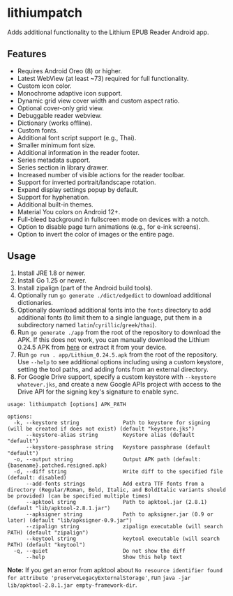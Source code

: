 # lithiumpatch

Adds additional functionality to the Lithium EPUB Reader Android app.

## Features

- Requires Android Oreo (8) or higher.
- Latest WebView (at least ~73) required for full functionality.
- Custom icon color.
- Monochrome adaptive icon support.
- Dynamic grid view cover width and custom aspect ratio.
- Optional cover-only grid view.
- Debuggable reader webview.
- Dictionary (works offline).
- Custom fonts.
- Additional font script support (e.g., Thai).
- Smaller minimum font size.
- Additional information in the reader footer.
- Series metadata support.
- Series section in library drawer.
- Increased number of visible actions for the reader toolbar.
- Support for inverted portrait/landscape rotation.
- Expand display settings popup by default.
- Support for hyphenation.
- Additional built-in themes.
- Material You colors on Android 12+.
- Full-bleed background in fullscreen mode on devices with a notch.
- Option to disable page turn animations (e.g., for e-ink screens).
- Option to invert the color of images or the entire page.

## Usage

1. Install JRE 1.8 or newer.
2. Install Go 1.25 or newer.
3. Install zipalign (part of the Android build tools).
4. Optionally run `go generate ./dict/edgedict` to download additional dictionaries.
5. Optionally download additional fonts into the `fonts` directory to add additional fonts (to limit them to a single language, put them in a subdirectory named `latin`/`cyrillic`/`greek`/`thai`).
6. Run `go generate ./app` from the root of the repository to download the APK. If this does not work, you can manually download the Lithium 0.24.5 APK from [here](https://www.apkmirror.com/apk/faultexception/lithium-epub-reader/lithium-epub-reader-0-24-5-release/lithium-epub-reader-0-24-5-android-apk-download/) or extract it from your device.
7. Run `go run . app/Lithium_0.24.5.apk` from the root of the repository. Use `--help` to see additional options including using a custom keystore, setting the tool paths, and adding fonts from an external directory.
8. For Google Drive support, specify a custom keystore with `--keystore whatever.jks`, and create a new Google APIs project with access to the Drive API for the signing key's signature to enable sync.

```
usage: lithiumpatch [options] APK_PATH

options:
  -k, --keystore string              Path to keystore for signing (will be created if does not exist) (default "keystore.jks")
      --keystore-alias string        Keystore alias (default "default")
      --keystore-passphrase string   Keystore passphrase (default "default")
  -o, --output string                Output APK path (default: {basename}.patched.resigned.apk)
  -d, --diff string                  Write diff to the specified file (default: disabled)
      --add-fonts strings            Add extra TTF fonts from a directory (Regular/Roman, Bold, Italic, and BoldItalic variants should be provided) (can be specified multiple times)
      --apktool string               Path to apktool.jar (2.8.1) (default "lib/apktool-2.8.1.jar")
      --apksigner string             Path to apksigner.jar (0.9 or later) (default "lib/apksigner-0.9.jar")
      --zipalign string              zipalign executable (will search PATH) (default "zipalign")
      --keytool string               keytool executable (will search PATH) (default "keytool")
  -q, --quiet                        Do not show the diff
      --help                         Show this help text
```

**Note:** If you get an error from apktool about `No resource identifier found for attribute 'preserveLegacyExternalStorage'`, run `java -jar lib/apktool-2.8.1.jar empty-framework-dir`.
